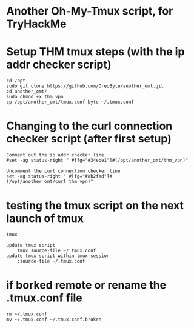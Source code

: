 # Another Oh-My-Tmux script, for TryHackMe

# Setup THM tmux steps (with the ip addr checker script)
	cd /opt
	sudo git clone https://github.com/OreoByte/another_omt.git
	cd another_omt/
	sudo chmod +x thm_vpn
	cp /opt/another_omt/tmux.conf-byte ~/.tmux.conf

# Changing to the curl connection checker script (after first setup)
	Comment out the ip addr checker line
	#set -ag status-right " #[fg="#34ebe1"]#(/opt/another_omt/thm_vpn)"

	Uncomment the curl connection checker line
	set -ag status-right " #[fg="#ab2fad"]#(/opt/another_omt/curl_thm_vpn)"

# testing the tmux script on the next launch of tmux
	tmux

	update tmux script
		tmux source-file ~/.tmux.conf
	update tmux script within tmux session
		:source-file ~/.tmux.conf

# if borked remote or rename the .tmux.conf file
	rm ~/.tmux.conf
	mv ~/.tmux.conf ~/.tmux.conf.broken

